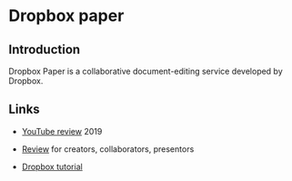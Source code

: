 # Dropbox paper

## Introduction

Dropbox Paper is a collaborative document-editing service developed by Dropbox. 

## Links

* [YouTube review][1000] 2019

[1000]: https://www.youtube.com/watch?v=BVCe8v7opUs

* [Review][1010] for creators, collaborators, presentors

[1010]: https://www.cloudwards.net/dropbox-paper/ 

* [Dropbox tutorial][1020]

[1020]: https://www.youtube.com/watch?v=JFMJ6We9Diw
